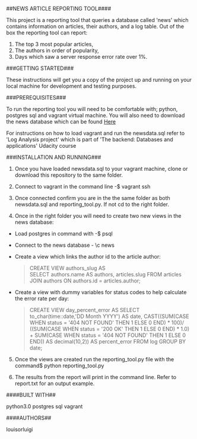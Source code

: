 
##NEWS ARTICLE REPORTING TOOL####

This project is a reporting tool that queries a database called 'news' which contains information on articles, their authors, and a log table. Out of the box the reporting tool can report:
 1) The top 3 most popular articles,
 2) The authors in order of popularity,
 3) Days which saw a server response error rate over 1%.

###GETTING STARTED###

These instructions will get you a copy of the project up and running on your local machine for development and testing purposes.

###PREREQUISITES###

To run the reporting tool you will need to be comfortable with; python, postgres sql and vagrant virtual machine.
You will also need to download the news database which can be found [Here](https://d17h27t6h515a5.cloudfront.net/topher/2016/August/57b5f748_newsdata/newsdata.zip)

For instructions on how to load vagrant and run the newsdata.sql refer to 'Log Analysis project' which is part of 'The backend: Databases and applications' Udacity course

###INSTALLATION AND RUNNING###

1) Once you have loaded newsdata.sql to your vagrant machine, clone or download this repository to the same folder.

2) Connect to vagrant in the command line -$ vagrant ssh

3) Once connected confirm you are in the the same folder as both newsdata.sql and reporting_tool.py. If not cd to the right folder.

4) Once in the right folder you will need to create two new views in the news database:

 - Load postgres in command with -$ psql
 - Connect to the news database -  \c news
 - Create a view which links the author id to the article author:

    > CREATE VIEW authors_slug AS   
    > SELECT authors.name AS authors,
    > articles.slug   FROM articles   JOIN authors ON authors.id =
    > articles.author;

 - Create a view with dummy variables for status codes to help calculate the error rate per day:

	> CREATE VIEW day_percent_error AS
	> SELECT to_char(time::date,'DD Month YYYY') AS date,
	> CAST((SUM(CASE WHEN status = '404 NOT FOUND' THEN 1 ELSE 0 END) * 100)/ ((SUM(CASE WHEN status = '200 OK' THEN 1 ELSE 0 END) * 1.0) + SUM(CASE WHEN status = '404 NOT FOUND' THEN 1 ELSE 0 END)) AS decimal(10,2)) AS percent_error
	> FROM log
	> GROUP BY date;

5) Once the views are created run the reporting_tool.py file with the command$ python reporting_tool.py

6) The results from the report will print in the command line. Refer to report.txt for an output example.

####BUILT WITH##

python3.0
postgres sql
vagrant

####AUTHORS##

louisorluigi
